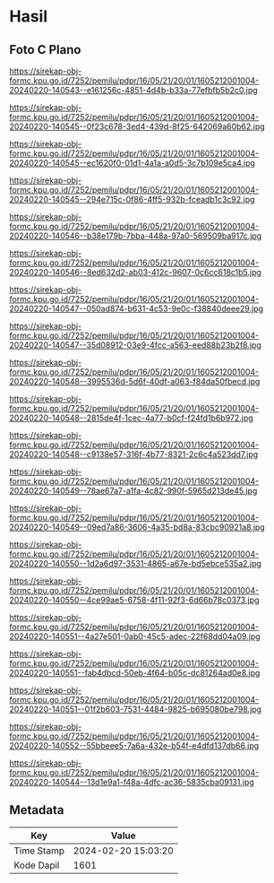 # Hasil

## Foto C Plano

https://sirekap-obj-formc.kpu.go.id/7252/pemilu/pdpr/16/05/21/20/01/1605212001004-20240220-140543--e161256c-4851-4d4b-b33a-77efbfb5b2c0.jpg

https://sirekap-obj-formc.kpu.go.id/7252/pemilu/pdpr/16/05/21/20/01/1605212001004-20240220-140545--0f23c678-3ed4-439d-8f25-642069a60b62.jpg

https://sirekap-obj-formc.kpu.go.id/7252/pemilu/pdpr/16/05/21/20/01/1605212001004-20240220-140545--ec1620f0-01d1-4a1a-a0d5-3c7b109e5ca4.jpg

https://sirekap-obj-formc.kpu.go.id/7252/pemilu/pdpr/16/05/21/20/01/1605212001004-20240220-140545--294e715c-0f86-4ff5-932b-fceadb1c3c92.jpg

https://sirekap-obj-formc.kpu.go.id/7252/pemilu/pdpr/16/05/21/20/01/1605212001004-20240220-140546--b38e179b-7bba-448a-97a0-569509ba917c.jpg

https://sirekap-obj-formc.kpu.go.id/7252/pemilu/pdpr/16/05/21/20/01/1605212001004-20240220-140546--8ed632d2-ab03-412c-9607-0c6cc618c1b5.jpg

https://sirekap-obj-formc.kpu.go.id/7252/pemilu/pdpr/16/05/21/20/01/1605212001004-20240220-140547--050ad874-b631-4c53-9e0c-f38840deee29.jpg

https://sirekap-obj-formc.kpu.go.id/7252/pemilu/pdpr/16/05/21/20/01/1605212001004-20240220-140547--35d08912-03e9-4fcc-a563-eed88b23b2f8.jpg

https://sirekap-obj-formc.kpu.go.id/7252/pemilu/pdpr/16/05/21/20/01/1605212001004-20240220-140548--3995536d-5d6f-40df-a063-f84da50fbecd.jpg

https://sirekap-obj-formc.kpu.go.id/7252/pemilu/pdpr/16/05/21/20/01/1605212001004-20240220-140548--2815de4f-1cec-4a77-b0cf-f24fd1b6b972.jpg

https://sirekap-obj-formc.kpu.go.id/7252/pemilu/pdpr/16/05/21/20/01/1605212001004-20240220-140548--c9138e57-316f-4b77-8321-2c6c4a523dd7.jpg

https://sirekap-obj-formc.kpu.go.id/7252/pemilu/pdpr/16/05/21/20/01/1605212001004-20240220-140549--78ae67a7-a1fa-4c82-990f-5965d213de45.jpg

https://sirekap-obj-formc.kpu.go.id/7252/pemilu/pdpr/16/05/21/20/01/1605212001004-20240220-140549--09ed7a86-3606-4a35-bd8a-83cbc90921a8.jpg

https://sirekap-obj-formc.kpu.go.id/7252/pemilu/pdpr/16/05/21/20/01/1605212001004-20240220-140550--1d2a6d97-3531-4865-a67e-bd5ebce535a2.jpg

https://sirekap-obj-formc.kpu.go.id/7252/pemilu/pdpr/16/05/21/20/01/1605212001004-20240220-140550--4ce99ae5-6758-4f11-92f3-6d66b78c0373.jpg

https://sirekap-obj-formc.kpu.go.id/7252/pemilu/pdpr/16/05/21/20/01/1605212001004-20240220-140551--4a27e501-0ab0-45c5-adec-22f68dd04a09.jpg

https://sirekap-obj-formc.kpu.go.id/7252/pemilu/pdpr/16/05/21/20/01/1605212001004-20240220-140551--fab4dbcd-50eb-4f64-b05c-dc81264ad0e8.jpg

https://sirekap-obj-formc.kpu.go.id/7252/pemilu/pdpr/16/05/21/20/01/1605212001004-20240220-140551--01f2b603-7531-4484-9825-b695080be798.jpg

https://sirekap-obj-formc.kpu.go.id/7252/pemilu/pdpr/16/05/21/20/01/1605212001004-20240220-140552--55bbeee5-7a6a-432e-b54f-e4dfd137db66.jpg

https://sirekap-obj-formc.kpu.go.id/7252/pemilu/pdpr/16/05/21/20/01/1605212001004-20240220-140544--13d1e9a1-f48a-4dfc-ac36-5835cba09131.jpg


## Metadata

| Key        | Value               |
| ---------- | ------------------- |
| Time Stamp | 2024-02-20 15:03:20 |
| Kode Dapil | 1601                |




